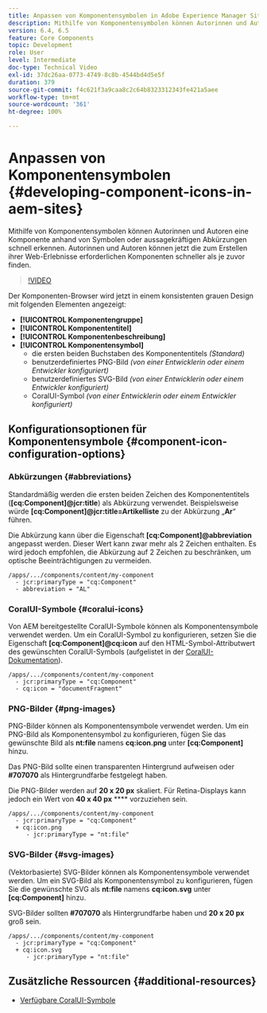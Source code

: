 ```yaml
---
title: Anpassen von Komponentensymbolen in Adobe Experience Manager Sites
description: Mithilfe von Komponentensymbolen können Autorinnen und Autoren eine Komponente anhand von Symbolen oder aussagekräftigen Abkürzungen schnell erkennen. Autorinnen und Autoren können jetzt die zum Erstellen ihrer Web-Erlebnisse erforderlichen Komponenten schneller als je zuvor finden.
version: 6.4, 6.5
feature: Core Components
topic: Development
role: User
level: Intermediate
doc-type: Technical Video
exl-id: 37dc26aa-0773-4749-8c8b-4544bd4d5e5f
duration: 379
source-git-commit: f4c621f3a9caa8c2c64b8323312343fe421a5aee
workflow-type: tm+mt
source-wordcount: '361'
ht-degree: 100%

---
```


# Anpassen von Komponentensymbolen {#developing-component-icons-in-aem-sites}

Mithilfe von Komponentensymbolen können Autorinnen und Autoren eine Komponente anhand von Symbolen oder aussagekräftigen Abkürzungen schnell erkennen. Autorinnen und Autoren können jetzt die zum Erstellen ihrer Web-Erlebnisse erforderlichen Komponenten schneller als je zuvor finden.

>[!VIDEO](https://video.tv.adobe.com/v/16778?quality=12&learn=on)

Der Komponenten-Browser wird jetzt in einem konsistenten grauen Design mit folgenden Elementen angezeigt:

* **[!UICONTROL Komponentengruppe]**
* **[!UICONTROL Komponententitel]**
* **[!UICONTROL Komponentenbeschreibung]**
* **[!UICONTROL Komponentensymbol]**
   * die ersten beiden Buchstaben des Komponententitels *(Standard)*
   * benutzerdefiniertes PNG-Bild *(von einer Entwicklerin oder einem Entwickler konfiguriert)*
   * benutzerdefiniertes SVG-Bild *(von einer Entwicklerin oder einem Entwickler konfiguriert)*
   * CoralUI-Symbol *(von einer Entwicklerin oder einem Entwickler konfiguriert)*

## Konfigurationsoptionen für Komponentensymbole {#component-icon-configuration-options}

### Abkürzungen {#abbreviations}

Standardmäßig werden die ersten beiden Zeichen des Komponententitels (**[cq:Component]@jcr:title**) als Abkürzung verwendet. Beispielsweise würde **[cq:Component]@jcr:title=Artikelliste** zu der Abkürzung „**Ar**“ führen.

Die Abkürzung kann über die Eigenschaft **[cq:Component]@abbreviation** angepasst werden. Dieser Wert kann zwar mehr als 2 Zeichen enthalten. Es wird jedoch empfohlen, die Abkürzung auf 2 Zeichen zu beschränken, um optische Beeinträchtigungen zu vermeiden.

```plain
/apps/.../components/content/my-component
  - jcr:primaryType = "cq:Component"
  - abbreviation = "AL"
```

### CoralUI-Symbole {#coralui-icons}

Von AEM bereitgestellte CoralUI-Symbole können als Komponentensymbole verwendet werden. Um ein CoralUI-Symbol zu konfigurieren, setzen Sie die Eigenschaft **[cq:Component]@cq:icon** auf den HTML-Symbol-Attributwert des gewünschten CoralUI-Symbols (aufgelistet in der [CoralUI-Dokumentation](https://helpx.adobe.com/de/experience-manager/6-5/sites/developing/using/reference-materials/coral-ui/coralui3/Coral.Icon.html)).

```plain
/apps/.../components/content/my-component
  - jcr:primaryType = "cq:Component"
  - cq:icon = "documentFragment"
```

### PNG-Bilder {#png-images}

PNG-Bilder können als Komponentensymbole verwendet werden. Um ein PNG-Bild als Komponentensymbol zu konfigurieren, fügen Sie das gewünschte Bild als **nt:file** namens **cq:icon.png** unter **[cq:Component]** hinzu.

Das PNG-Bild sollte einen transparenten Hintergrund aufweisen oder **#707070** als Hintergrundfarbe festgelegt haben.

Die PNG-Bilder werden auf **20 x 20 px** skaliert. Für Retina-Displays kann jedoch ein Wert von **40 x 40 px** **** vorzuziehen sein.

```plain
/apps/.../components/content/my-component
  - jcr:primaryType = "cq:Component"
  + cq:icon.png
     - jcr:primaryType = "nt:file"
```

### SVG-Bilder {#svg-images}

(Vektorbasierte) SVG-Bilder können als Komponentensymbole verwendet werden. Um ein SVG-Bild als Komponentensymbol zu konfigurieren, fügen Sie die gewünschte SVG als **nt:file** namens **cq:icon.svg** unter **[cq:Component]** hinzu.

SVG-Bilder sollten **#707070** als Hintergrundfarbe haben und **20 x 20 px** groß sein.

```plain
/apps/.../components/content/my-component
  - jcr:primaryType = "cq:Component"
  + cq:icon.svg
     - jcr:primaryType = "nt:file"
```

## Zusätzliche Ressourcen {#additional-resources}

* [Verfügbare CoralUI-Symbole](https://helpx.adobe.com/de/experience-manager/6-5/sites/developing/using/reference-materials/coral-ui/coralui3/Coral.Icon.html)
